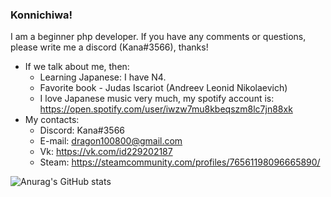 ### Konnichiwa!
I am a beginner php developer. If you have any comments or questions, please write me a discord (Kana#3566), thanks!
+ If we talk about me, then:
    * Learning Japanese: I have N4.
    * Favorite book - Judas Iscariot (Andreev Leonid Nikolaevich)
    * I love Japanese music very much, my spotify account is: https://open.spotify.com/user/iwzw7mu8kbeqszm8lc7jn88xk
+ My contacts:
    + Discord: Kana#3566
    + E-mail: dragon100800@gmail.com
    + Vk: https://vk.com/id229202187
    + Steam: https://steamcommunity.com/profiles/76561198096665890/



![Anurag's GitHub stats](https://github-readme-stats.vercel.app/api?username=KanaMonogatari&show_icons=true&theme=tokyonight)

